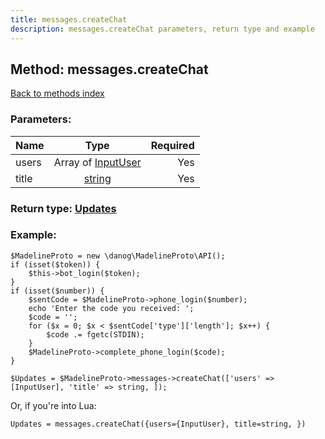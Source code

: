 ```yaml
---
title: messages.createChat
description: messages.createChat parameters, return type and example
---
```

## Method: messages.createChat  
[Back to methods index](index.md)


### Parameters:

| Name     |    Type       | Required |
|----------|:-------------:|---------:|
|users|Array of [InputUser](../types/InputUser.md) | Yes|
|title|[string](../types/string.md) | Yes|


### Return type: [Updates](../types/Updates.md)

### Example:


```
$MadelineProto = new \danog\MadelineProto\API();
if (isset($token)) {
    $this->bot_login($token);
}
if (isset($number)) {
    $sentCode = $MadelineProto->phone_login($number);
    echo 'Enter the code you received: ';
    $code = '';
    for ($x = 0; $x < $sentCode['type']['length']; $x++) {
        $code .= fgetc(STDIN);
    }
    $MadelineProto->complete_phone_login($code);
}

$Updates = $MadelineProto->messages->createChat(['users' => [InputUser], 'title' => string, ]);
```

Or, if you're into Lua:

```
Updates = messages.createChat({users={InputUser}, title=string, })
```

